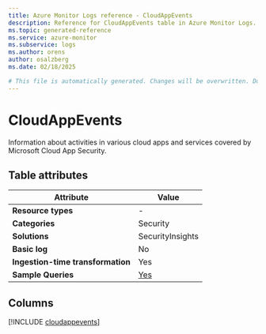 ```yaml
---
title: Azure Monitor Logs reference - CloudAppEvents
description: Reference for CloudAppEvents table in Azure Monitor Logs.
ms.topic: generated-reference
ms.service: azure-monitor
ms.subservice: logs
ms.author: orens
author: osalzberg
ms.date: 02/18/2025

# This file is automatically generated. Changes will be overwritten. Do not change this file directly.
---
```


# CloudAppEvents

Information about activities in various cloud apps and services covered by Microsoft Cloud App Security.


## Table attributes

|Attribute|Value|
|---|---|
|**Resource types**|-|
|**Categories**|Security|
|**Solutions**| SecurityInsights|
|**Basic log**|No|
|**Ingestion-time transformation**|Yes|
|**Sample Queries**|[Yes](/azure/azure-monitor/reference/queries/cloudappevents)|



## Columns
  
[!INCLUDE [cloudappevents](~/reusable-content/ce-skilling/azure/includes/azure-monitor/reference/tables/cloudappevents-include.md)]
